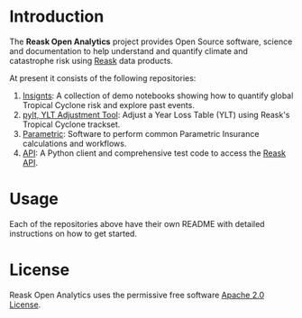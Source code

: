
# Introduction

The **Reask Open Analytics** project provides Open Source software, science and documentation to help understand and quantify climate and catastrophe risk using [Reask](https://reask.earth) data products.

At present it consists of the following repositories:

1. [Insignts](https://github.com/reaskearth/api): A collection of demo notebooks showing how to quantify global Tropical Cyclone risk and explore past events.
2. [pylt, YLT Adjustment Tool](https://github.com/reaskearth/pylt): Adjust a Year Loss Table (YLT) using Reask's Tropical Cyclone trackset.
3. [Parametric](https://github.com/reaskearth/parametric): Software to perform common Parametric Insurance calculations and workflows.
4. [API](https://github.com/reaskearth/api): A Python client and comprehensive test code to access the [Reask API](https://api.reask.earth/v2/redoc).

# Usage

Each of the repositories above have their own README with detailed instructions on how to get started.

# License

Reask Open Analytics uses the permissive free software [Apache 2.0 License](https://github.com/reaskearth/.github/blob/main/LICENSE.md).
